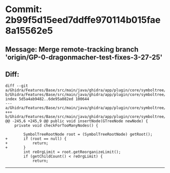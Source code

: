# Commit: 2b99f5d15eed7ddffe970114b015fae8a15562e5
## Message: Merge remote-tracking branch 'origin/GP-0-dragonmacher-test-fixes-3-27-25'
## Diff:
```
diff --git a/Ghidra/Features/Base/src/main/java/ghidra/app/plugin/core/symboltree/nodes/OrganizationNode.java b/Ghidra/Features/Base/src/main/java/ghidra/app/plugin/core/symboltree/nodes/OrganizationNode.java
index 5d5a4ab9482..6de95a082ed 100644
--- a/Ghidra/Features/Base/src/main/java/ghidra/app/plugin/core/symboltree/nodes/OrganizationNode.java
+++ b/Ghidra/Features/Base/src/main/java/ghidra/app/plugin/core/symboltree/nodes/OrganizationNode.java
@@ -245,6 +245,9 @@ public void insertNode(GTreeNode newNode) {
 	private void checkForTooManyNodes() {
 
 		SymbolTreeRootNode root = (SymbolTreeRootNode) getRoot();
+		if (root == null) {
+			return;
+		}
 		int reOrgLimit = root.getReorganizeLimit();
 		if (getChildCount() < reOrgLimit) {
 			return;
```
-----------------------------------
